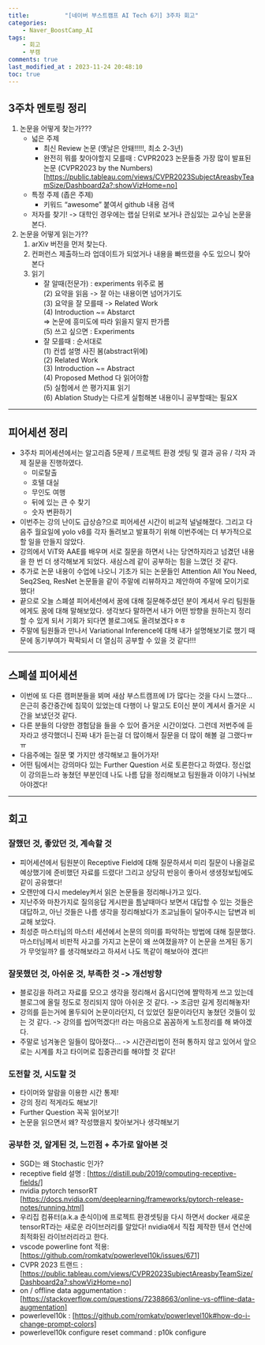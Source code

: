 ```yaml
---
title:          "[네이버 부스트캠프 AI Tech 6기] 3주차 회고"
categories:       
    - Naver_BoostCamp_AI
tags:           
    - 회고
    - 부캠
comments: true
last_modified_at : 2023-11-24 20:48:10
toc: true
---
```


## 3주차 멘토링 정리

1. 논문을 어떻게 찾는가???
	-  넓은 주제
		* 최신 Review 논문 (옛날은 안돼!!!!!, 최소 2-3년)
		* 완전히 뭐를 찾아야할지 모를때 : CVPR2023 논문들중 가장 많이 발표된 논문 (CVPR2023 by the Numbers)[https://public.tableau.com/views/CVPR2023SubjectAreasbyTeamSize/Dashboard2a?:showVizHome=no]
	-  특정 주제 (좁은 주제)
		* 키워드 “awesome” 붙여서 github 내용 검색
	- 저자를 찾기! -> 대학인 경우에는 랩실 단위로 보거나 관심있는 교수님 논문을 본다.
2. 논문을 어떻게 읽는가??<br>
	1)  arXiv 버전을 먼저 찾는다.<br>
	2) 컨퍼런스 제출하느라 업데이트가 되었거나 내용을 빠뜨렸을 수도 있으니 찾아본다<br>
	3) 읽기<br>
		- 잘 알때(전문가) : experiments 위주로 봄<br>
			(2) 요약을 읽음 -> 잘 아는 내용이면 넘어가기도<br>
			(3) 요약을 잘 모를때 -> Related Work<br>
			(4) Introduction ~= Abstarct<br>
			=> 논문에 흥미도에 따라 읽을지 말지 판가름<br>
			(5) 쓰고 싶으면 : Experiments<br>
		- 잘 모를때 : 순서대로<br>
			(1) 컨셉 설명 사진 봄(abstract위에)<br>
			(2) Related Work<br>
			(3) Introduction ~= Abstract<br>
			(4) Proposed Method 다 읽어야함<br>
			(5) 실험에서 쓴 평가지표 읽기<br>
			(6) Ablation Study는 다르게 실험해본 내용이니 공부할때는 필요X<br>

---

## 피어세션 정리 
- 3주차 피어세션에서는 알고리즘 5문제 / 프로젝트 환경 셋팅 및 결과 공유 / 각자 과제 질문을 진행하였다.
    - 미로탈출
    - 호텔 대실 
    - 무인도 여행
    - 뒤에 있는 큰 수 찾기
    - 숫자 변환하기
- 이번주는 강의 난이도 급상승?으로 피어세션 시간이 비교적 널널해졌다. 그리고 다음주 월요일에 yolo v8를 각자 돌려보고 발표하기 위해 이번주에는 더 부가적으로 할 일을 만들지 않았다.
- 강의에서 ViT와 AAE를 배우며 서로 질문을 하면서 나는 당연하지라고 넘겼던 내용을 한 번 더 생각해보게 되었다. 새삼스레 같이 공부하는 힘을 느꼈던 것 같다.
- 추가로 논문 내용이 수업에 나오니 기초가 되는 논문들인 Attention All You Need, Seq2Seq, ResNet 논문들을 같이 주말에 리뷰하자고 제안하여 주말에 모이기로 했다!
- 끝으로 오늘 스폐셜 피어세션에서 꿈에 대해 질문해주셨던 분이 계셔서 우리 팀원들에게도 꿈에 대해 말해보았다. 생각보다 말하면서 내가 어떤 방향을 원하는지 정리할 수 있게 되서 기회가 되다면 블로그에도 올려보겠다ㅎㅎ
- 주말에 팀원들과 만나서 Variational Inference에 대해 내가 설명해보기로 했기 때문에 동기부여가 팍팍되서 더 열심히 공부할 수 있을 것 같다!!!

---

## 스폐셜 피어세션
- 이번에 또 다른 캠퍼분들을 뵈며 새삼 부스트캠프에 I가 많다는 것을 다시 느꼈다... 은근히 중간중간에 침묵이 있었는데 다행이 나 말고도 E이신 분이 계셔서 즐거운 시간을 보냈던것 같다.
- 다른 분들의 다양한 경험담을 들을 수 있어 즐거운 시간이었다. 그런데 저번주에 듣자라고 생각했더니 진짜 내가 듣는걸 더 많이해서 질문을 더 많이 해볼 걸 그랬다ㅠㅠ
- 다음주에는 질문 몇 가지만 생각해보고 들어가자!
- 어떤 팀에서는 강의마다 있는 Further Question 서로 토론한다고 하였다. 정신없이 강의듣느라 놓쳤던 부분인데 나도 나름 답을 정리해보고 팀원들과 이야기 나눠보아야겠다!

---

## 회고

### 잘했던 것, 좋았던 것, 계속할 것
- 피어세션에서 팀원분이 Receptive Field에 대해 질문하셔서 미리 질문이 나올걸로 예상했기에 준비했던 자료를 드렸다! 그리고 상당히 반응이 좋아서 생생정보팁에도 같이 공유했다!
- 오랜만에 다시 medeley켜서 읽은 논문들을 정리해나가고 있다.
- 지난주와 마찬가지로 질의응답 게시판을 틈날때마다 보면서 대답할 수 있는 것들은 대답하고, 아닌 것들은  나름 생각을 정리해놨다가 조교님들이 달아주시는 답변과 비교해 보았다.
- 최성준 마스터님의 마스터 세션에서 논문의 의미를 파악하는 방법에 대해 질문했다. 마스터님께서 비판적 사고를 가지고 논문이 왜 쓰여졌을까? 이 논문을 쓰게된 동기가 무엇일까? 를 생각해보라고 하셔서 나도 똑같이 해보아야 겠다!!

### 잘못했던 것, 아쉬운 것, 부족한 것 -> 개선방향
- 블로깅을 하려고 자료를 모으고 생각을 정리해서 옵시디언에 짤막하게 쓰고 있는데 블로그에 올릴 정도로 정리되지 않아 아쉬운 것 같다. -> 조금만 길게 정리해놓자!
- 강의를 듣는거에 몰두되어 논문이라던지, 더 있었던 질문이라던지 놓쳤던 것들이 있는 것 같다. -> 강의를 씹어먹겠다!! 라는 마음으로 꼼꼼하게 노트정리를 해 봐야겠다.
- 주말로 넘겨놓은 일들이 많아졌다... -> 시간관리법이 전혀 통하지 않고 있어서 앞으로는 시계를 차고 타이머로 집중관리를 해야할 것 같다!

### 도전할 것, 시도할 것
- 타이머와 알람을 이용한 시간 통제!
- 강의 정리 적게라도 해보기!
- Further Question 꼭꼭 읽어보기!
- 논문을 읽으면서 왜? 작성했을지 찾아보거나 생각해보기

### 공부한 것, 알게된 것, 느낀점 + 추가로 알아본 것
- SGD는 왜 Stochastic 인가?
- receptive field 설명 : [https://distill.pub/2019/computing-receptive-fields/]
- nvidia pytorch tensorRT
[https://docs.nvidia.com/deeplearning/frameworks/pytorch-release-notes/running.html]
- 우리집 컴퓨터(a.k.a 춘식이)에 프로젝트 환경셋팅을 다시 하면서 docker 새로운 tensorRT라는 새로운 라이브러리를 알았다! nvidia에서 직접 제작한 텐서 연산에 최적화된 라이브러리라고 한다. 
- vscode powerline font 적용: [https://github.com/romkatv/powerlevel10k/issues/671]
- CVPR 2023 트랜드 : [https://public.tableau.com/views/CVPR2023SubjectAreasbyTeamSize/Dashboard2a?:showVizHome=no]
- on / offline data aggumentation : [https://stackoverflow.com/questions/72388663/online-vs-offline-data-augmentation]
- powerlevel10k : [https://github.com/romkatv/powerlevel10k#how-do-i-change-prompt-colors]
- powerlevel10k configure reset command : p10k configure
